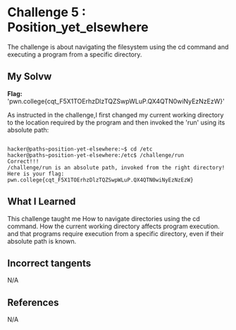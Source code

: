 

# Challenge 5 : Position_yet_elsewhere

The challenge is about navigating the filesystem using the cd command
and executing a program from a specific directory.

## My Solvw 
**Flag:** 'pwn.college{cqt_F5X1TOErhzDlzTQZSwpWLuP.QX4QTN0wiNyEzNzEzW}'

As instructed in the challenge,I first changed my current working directory to the 
location required by the program and then invoked the 'run' using its absolute path:
```

hacker@paths~position-yet-elsewhere:~$ cd /etc
hacker@paths~position-yet-elsewhere:/etc$ /challenge/run
Correct!!!
/challenge/run is an absolute path, invoked from the right directory!
Here is your flag:
pwn.college{cqt_F5X1TOErhzDlzTQZSwpWLuP.QX4QTN0wiNyEzNzEzW}
```

## What I Learned

This challenge taught me How to navigate directories using the cd command.
How the current working directory affects program execution.
and that programs require execution from a specific directory, even if their 
absolute path is known.

## Incorrect tangents
N/A


## References
N/A



